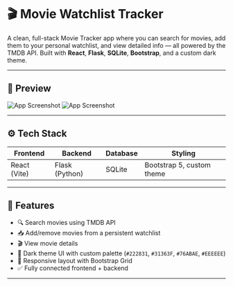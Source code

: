 # 🎬 Movie Watchlist Tracker

A clean, full-stack Movie Tracker app where you can search for movies, add them to your personal watchlist, and view detailed info — all powered by the TMDB API. Built with **React**, **Flask**, **SQLite**, **Bootstrap**, and a custom dark theme.

---

## 📸 Preview

![App Screenshot](\frontend\src\assets\home_page) 
![App Screenshot](\frontend\src\assets\watchlist_page)

---

## ⚙️ Tech Stack

| Frontend | Backend | Database | Styling |
|----------|---------|----------|---------|
| React (Vite) | Flask (Python) | SQLite | Bootstrap 5, custom theme |

---

## 🌟 Features

- 🔍 Search movies using TMDB API
- 📥 Add/remove movies from a persistent watchlist
- 🎬 View movie details
- 🌙 Dark theme UI with custom palette (`#222831`, `#31363F`, `#76ABAE`, `#EEEEEE`)
- 📱 Responsive layout with Bootstrap Grid
- ✅ Fully connected frontend + backend

---
